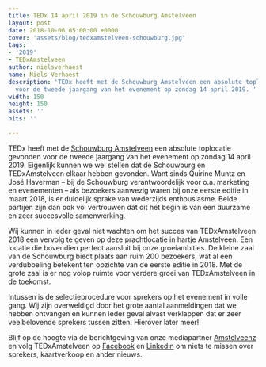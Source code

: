 ```yaml
---
title: TEDx 14 april 2019 in de Schouwburg Amstelveen
layout: post
date: 2018-10-06 05:00:00 +0000
cover: 'assets/blog/tedxamstelveen-schouwburg.jpg'
tags:
- '2019'
- TEDxAmstelveen
author: nielsverhaest
name: Niels Verhaest
description: 'TEDx heeft met de Schouwburg Amstelveen een absolute toplocatie gevonden
  voor de tweede jaargang van het evenement op zondag 14 april 2019. '
width: 150
height: 150
assets: ''
hits: ''

---
```

TEDx heeft met de [Schouwburg Amstelveen](https://schouwburgamstelveen.nl/) een absolute toplocatie gevonden voor de tweede jaargang van het evenement op zondag 14 april 2019. Eigenlijk kunnen we wel stellen dat de Schouwburg en TEDxAmstelveen elkaar hebben gevonden. Want sinds Quirine Muntz en José Haverman – bij de Schouwburg verantwoordelijk voor o.a. marketing en evenementen – als bezoekers aanwezig waren bij onze eerste editie in maart 2018, is er duidelijk sprake van wederzijds enthousiasme. Beide partijen zijn dan ook vol vertrouwen dat dit het begin is van een duurzame en zeer succesvolle samenwerking.

Wij kunnen in ieder geval niet wachten om het succes van TEDxAmstelveen 2018 een vervolg te geven op deze prachtlocatie in hartje Amstelveen. Een locatie die bovendien perfect aansluit bij onze groeiambities. De kleine zaal van de Schouwburg biedt plaats aan ruim 200 bezoekers, wat al een verdubbeling betekent ten opzichte van de eerste editie in 2018. Met de grote zaal is er nog volop ruimte voor verdere groei van TEDxAmstelveen in de toekomst.

Intussen is de selectieprocedure voor sprekers op het evenement in volle gang. Wij zijn overweldigd door het grote aantal aanmeldingen dat we hebben ontvangen en kunnen ieder geval alvast verklappen dat er zeer veelbelovende sprekers tussen zitten. Hierover later meer!

Blijf op de hoogte via de berichtgeving van onze mediapartner [Amstelveenz](https://www.amstelveenz.nl/index.html) en volg TEDxAmstelveen op [Facebook](https://www.facebook.com/TEDxAmstelveen/) en [Linkedin](https://www.linkedin.com/company/tedx-amstelveen/) om niets te missen over sprekers, kaartverkoop en ander nieuws.
